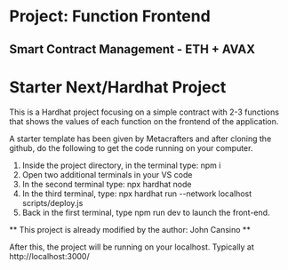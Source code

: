 # Project: Function Frontend
## Smart Contract Management - ETH + AVAX
# Starter Next/Hardhat Project

This is a Hardhat project focusing on a simple contract with 2-3 functions that shows the values of each function
on the frontend of the application.

A starter template has been given by Metacrafters and after cloning the github, do the following to get the code running on your computer.

1. Inside the project directory, in the terminal type: npm i
2. Open two additional terminals in your VS code
3. In the second terminal type: npx hardhat node
4. In the third terminal, type: npx hardhat run --network localhost scripts/deploy.js
5. Back in the first terminal, type npm run dev to launch the front-end.

** This project is already modified by the author: John Cansino **

After this, the project will be running on your localhost. 
Typically at http://localhost:3000/
